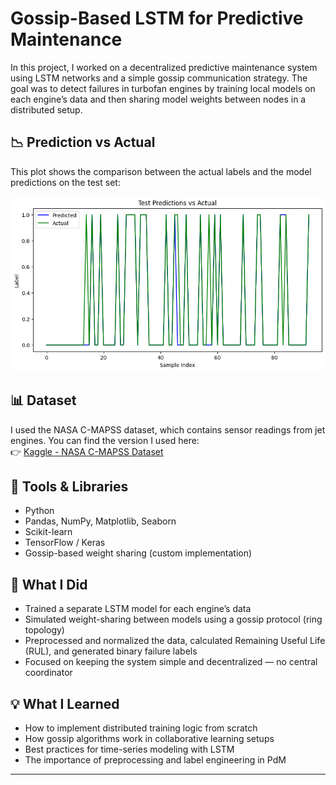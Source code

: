 # Gossip-Based LSTM for Predictive Maintenance

In this project, I worked on a decentralized predictive maintenance system using LSTM networks and a simple gossip communication strategy. The goal was to detect failures in turbofan engines by training local models on each engine’s data and then sharing model weights between nodes in a distributed setup.

## 📉 Prediction vs Actual

This plot shows the comparison between the actual labels and the model predictions on the test set:

![Prediction Comparison](comparison.png)


## 📊 Dataset
I used the NASA C-MAPSS dataset, which contains sensor readings from jet engines. You can find the version I used here:  
👉 [Kaggle - NASA C-MAPSS Dataset](https://www.kaggle.com/datasets/maternusherold/pred-maintanance-data)

## 🔧 Tools & Libraries
- Python  
- Pandas, NumPy, Matplotlib, Seaborn  
- Scikit-learn  
- TensorFlow / Keras  
- Gossip-based weight sharing (custom implementation)

## 🚀 What I Did
- Trained a separate LSTM model for each engine’s data  
- Simulated weight-sharing between models using a gossip protocol (ring topology)  
- Preprocessed and normalized the data, calculated Remaining Useful Life (RUL), and generated binary failure labels  
- Focused on keeping the system simple and decentralized — no central coordinator

## 💡 What I Learned
- How to implement distributed training logic from scratch  
- How gossip algorithms work in collaborative learning setups  
- Best practices for time-series modeling with LSTM  
- The importance of preprocessing and label engineering in PdM



---


